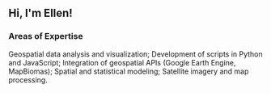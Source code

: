 ## Hi, I'm Ellen!

### Areas of Expertise
Geospatial data analysis and visualization;
Development of scripts in Python and JavaScript;
Integration of geospatial APIs (Google Earth Engine, MapBiomas);
Spatial and statistical modeling;
Satellite imagery and map processing.

